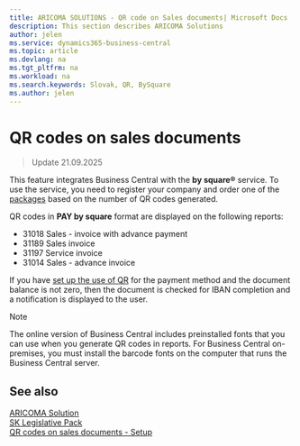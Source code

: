 ```yaml
---
title: ARICOMA SOLUTIONS - QR code on Sales documents| Microsoft Docs
description: This section describes ARICOMA Solutions
author: jelen
ms.service: dynamics365-business-central
ms.topic: article
ms.devlang: na
ms.tgt_pltfrm: na
ms.workload: na
ms.search.keywords: Slovak, QR, BySquare
ms.author: jelen
---
```


# QR codes on sales documents

> Update 21.09.2025

This feature integrates Business Central with the **by square®** service. To use the service, you need to register your company and order one of the [packages](https://app.bysquare.com/App/BalikySluzieb) based on the number of QR codes generated.

QR codes in **PAY by square** format are displayed on the following reports:

- 31018 Sales - invoice with advance payment
- 31189 Sales invoice
- 31197 Service invoice
- 31014 Sales - advance invoice

If you have [set up the use of QR](sk-qr-bysquare-setup) for the payment method and the document balance is not zero, then the document is checked for IBAN completion and a notification is displayed to the user.

> [!NOTE]
> The online version of Business Central includes preinstalled fonts that you can use when you generate QR codes in reports. For Business Central on-premises, you must install the barcode fonts on the computer that runs the Business Central server.

## See also

[ARICOMA Solution](solutions.md)  
[SK Legislative Pack](sk-legislative-pack.md)  
[QR codes on sales documents - Setup](sk-qr-bysquare-setup.md)  
